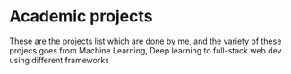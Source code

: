 # Academic projects

These are the projects list which are done by me, and the variety of these projecs goes from Machine Learning, Deep learning to full-stack web dev using different frameworks
